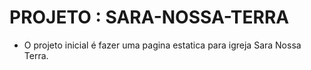 # PROJETO : SARA-NOSSA-TERRA

- O projeto inicial é fazer uma pagina estatica para igreja Sara Nossa Terra.
